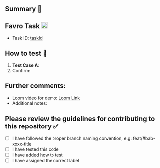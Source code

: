 ## Summary 🤖
<!-- Copilot: Summarize the key changes made in this PR. -->

## Favro Task <img width="20" height="20" src="https://assets-global.website-files.com/5eb8d3f3c300199312debf24/5ed7927a5e0209e8c97743d4_webclip.png"/>  
<!-- Provide the task ID and URL -->
- Task ID: [taskId](task_url_goes_here)

## How to test 🚨
<!-- Copilot: List the testing strategies or outcomes. -->
1. **Test Case A**: <!-- Steps to test feature/bug fix -->
3. Confirm: <!-- Expected behavior or result -->

## Further comments:
<!-- Add additional context or links if required -->
- Loom video for demo: [Loom Link](loom_link_here)
- Additional notes: <!-- Mention important details -->


## Please review the guidelines for contributing to this repository ✅
- [ ] I have followed the proper branch naming convention, e.g: feat/#bab-xxxx-title  
- [ ] I have tested this code
- [ ] I have added how to test
- [ ] I have assigned the correct label
